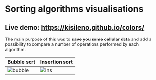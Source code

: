 # Sorting algorithms visualisations
## Live demo: https://kisileno.github.io/colors/

The main purpose of this was to **save you some cellular data** and add a possibility to compare a number of operations performed by each algorithm.

| Bubble sort | Insertion sort |
| --- | --- |
| ![bubble](https://user-images.githubusercontent.com/1980807/50388176-82467600-06d4-11e9-9071-9f7542c7bb1d.gif) | ![ins](https://user-images.githubusercontent.com/1980807/50388177-82467600-06d4-11e9-9cc2-cb574cca3ca2.gif) |

